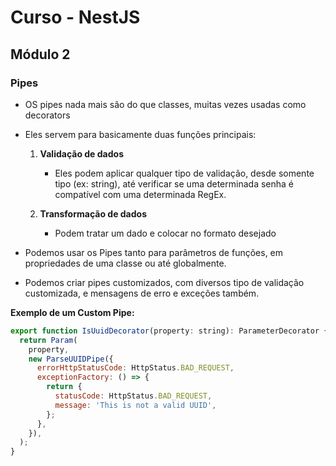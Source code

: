 # Curso - NestJS

## Módulo 2

### Pipes

- OS pipes nada mais são do que classes, muitas vezes usadas como decorators
- Eles servem para basicamente duas funções principais:
  1. **Validação de dados**
     - Eles podem aplicar qualquer tipo de validação, desde somente tipo (ex: string), até verificar se uma determinada senha é compatível com uma determinada RegEx.

  2. **Transformação de dados**
     - Podem tratar um dado e colocar no formato desejado

- Podemos usar os Pipes tanto para parâmetros de funções, em propriedades de uma classe ou até globalmente.
- Podemos criar pipes customizados, com diversos tipo de validação customizada, e mensagens de erro e exceções também.

**Exemplo de um Custom Pipe:**

```JavaScript
export function IsUuidDecorator(property: string): ParameterDecorator {
  return Param(
    property,
    new ParseUUIDPipe({
      errorHttpStatusCode: HttpStatus.BAD_REQUEST,
      exceptionFactory: () => {
        return {
          statusCode: HttpStatus.BAD_REQUEST,
          message: 'This is not a valid UUID',
        };
      },
    }),
  );
}
```

